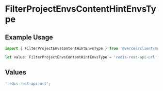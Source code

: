 # FilterProjectEnvsContentHintEnvsType

## Example Usage

```typescript
import { FilterProjectEnvsContentHintEnvsType } from '@vercel/client/models/operations';

let value: FilterProjectEnvsContentHintEnvsType = 'redis-rest-api-url';
```

## Values

```typescript
'redis-rest-api-url';
```
